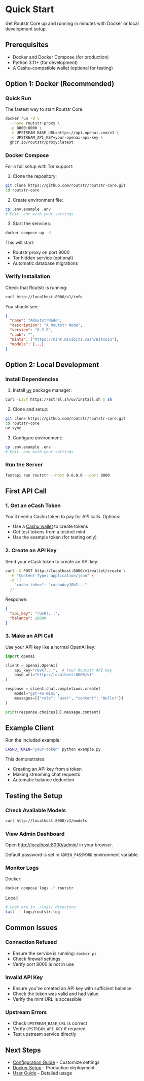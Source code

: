 # Quick Start

Get Routstr Core up and running in minutes with Docker or local development setup.

## Prerequisites

- Docker and Docker Compose (for production)
- Python 3.11+ (for development)
- A Cashu-compatible wallet (optional for testing)

## Option 1: Docker (Recommended)

### Quick Run

The fastest way to start Routstr Core:

```bash
docker run -d \
  --name routstr-proxy \
  -p 8000:8000 \
  -e UPSTREAM_BASE_URL=https://api.openai.com/v1 \
  -e UPSTREAM_API_KEY=your-openai-api-key \
  ghcr.io/routstr/proxy:latest
```

### Docker Compose

For a full setup with Tor support:

1. Clone the repository:

```bash
git clone https://github.com/routstr/routstr-core.git
cd routstr-core
```

2. Create environment file:

```bash
cp .env.example .env
# Edit .env with your settings
```

3. Start the services:

```bash
docker compose up -d
```

This will start:

- Routstr proxy on port 8000
- Tor hidden service (optional)
- Automatic database migrations

### Verify Installation

Check that Routstr is running:

```bash
curl http://localhost:8000/v1/info
```

You should see:

```json
{
  "name": "ARoutstrNode",
  "description": "A Routstr Node",
  "version": "0.2.0",
  "npub": "",
  "mints": ["https://mint.minibits.cash/Bitcoin"],
  "models": {...}
}
```

## Option 2: Local Development

### Install Dependencies

1. Install [uv](https://github.com/astral-sh/uv) package manager:

```bash
curl -LsSf https://astral.sh/uv/install.sh | sh
```

2. Clone and setup:

```bash
git clone https://github.com/routstr/routstr-core.git
cd routstr-core
uv sync
```

3. Configure environment:

```bash
cp .env.example .env
# Edit .env with your settings
```

### Run the Server

```bash
fastapi run routstr --host 0.0.0.0 --port 8000
```

## First API Call

### 1. Get an eCash Token

You'll need a Cashu token to pay for API calls. Options:

- Use a [Cashu wallet](https://cashu.space) to create tokens
- Get test tokens from a testnet mint
- Use the example token (for testing only)

### 2. Create an API Key

Send your eCash token to create an API key:

```bash
curl -X POST http://localhost:8000/v1/wallet/create \
  -H "Content-Type: application/json" \
  -d '{
    "cashu_token": "cashuAeyJ0b2..."
  }'
```

Response:

```json
{
  "api_key": "rUvK7...",
  "balance": 10000
}
```

### 3. Make an API Call

Use your API key like a normal OpenAI key:

```python
import openai

client = openai.OpenAI(
    api_key="rUvK7...",  # Your Routstr API key
    base_url="http://localhost:8000/v1"
)

response = client.chat.completions.create(
    model="gpt-4o-mini",
    messages=[{"role": "user", "content": "Hello!"}]
)

print(response.choices[0].message.content)
```

## Example Client

Run the included example:

```bash
CASHU_TOKEN="your-token" python example.py
```

This demonstrates:

- Creating an API key from a token
- Making streaming chat requests
- Automatic balance deduction

## Testing the Setup

### Check Available Models

```bash
curl http://localhost:8000/v1/models
```

### View Admin Dashboard

Open <http://localhost:8000/admin/> in your browser.

Default password is set in `ADMIN_PASSWORD` environment variable.

### Monitor Logs

Docker:

```bash
docker compose logs -f routstr
```

Local:

```bash
# Logs are in ./logs/ directory
tail -f logs/routstr.log
```

## Common Issues

### Connection Refused

- Ensure the service is running: `docker ps`
- Check firewall settings
- Verify port 8000 is not in use

### Invalid API Key

- Ensure you've created an API key with sufficient balance
- Check the token was valid and had value
- Verify the mint URL is accessible

### Upstream Errors

- Check `UPSTREAM_BASE_URL` is correct
- Verify `UPSTREAM_API_KEY` if required
- Test upstream service directly

## Next Steps

- [Configuration Guide](configuration.md) - Customize settings
- [Docker Setup](docker.md) - Production deployment
- [User Guide](../user-guide/introduction.md) - Detailed usage
